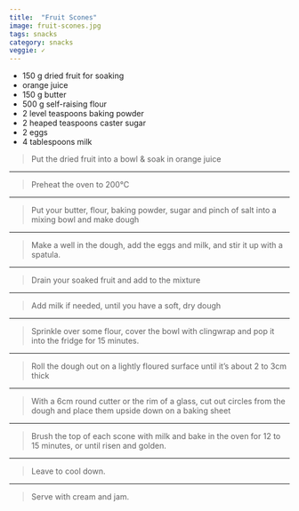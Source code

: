 ```yaml
---
title:  "Fruit Scones"
image: fruit-scones.jpg
tags: snacks
category: snacks
veggie: ✓
---
```


* 150 g dried fruit for soaking
* orange juice
* 150 g  butter
* 500 g self-raising flour
* 2 level teaspoons baking powder
* 2 heaped teaspoons caster sugar
* 2 eggs
* 4 tablespoons milk


> Put the dried fruit into a bowl & soak in orange juice

---

> Preheat the oven to 200°C

---

> Put your butter, flour, baking powder, sugar and pinch of salt into a mixing bowl and make dough

---

> Make a well in the dough, add the eggs and milk, and stir it up with a spatula.

---

> Drain your soaked fruit and add to the mixture

---

> Add milk if needed, until you have a soft, dry dough

---

> Sprinkle over some flour, cover the bowl with clingwrap and pop it into the fridge for 15 minutes.

---

> Roll the dough out on a lightly floured surface until it’s about 2 to 3cm thick

---

> With a 6cm round cutter or the rim of a glass, cut out circles from the dough and place them upside down on a baking sheet

---

> Brush the top of each scone with milk and bake in the oven for 12 to 15 minutes, or until risen and golden.

---

> Leave to cool down.

---

> Serve with cream and jam.
